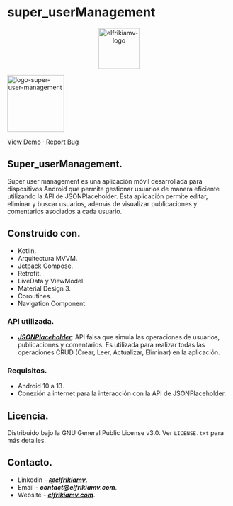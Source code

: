 # super_userManagement

<p align="center">
  <img height="92" alt="elfrikiamv-logo" src="https://elfrikiamv.com/media/img/logo-elfrikiamv-dev-light-en-horizontal.webp">
</p>

<p align="start">
  <img height="128" alt="logo-super-user-management" src="https://elfrikiamv.com/media/img/logo-super-user-management.webp"/>
  
</p>
<a href="http://elfrikiamv.com/super-user-management/">View Demo</a>
    ·
<a href="https://github.com/elfrikiamv/super_userManagement/issues/">Report Bug</a>
<div>

## Super_userManagement.

Super user management es una aplicación móvil desarrollada para dispositivos Android que permite gestionar usuarios de manera eficiente utilizando la API de JSONPlaceholder. Esta aplicación permite editar, eliminar y buscar usuarios, además de visualizar publicaciones y comentarios asociados a cada usuario.

## Construido con.

- Kotlin.
- Arquitectura MVVM.
- Jetpack Compose.
- Retrofit.
- LiveData y ViewModel.
- Material Design 3.
- Coroutines.
- Navigation Component.

### API utilizada.

- **_[JSONPlaceholder](https://jsonplaceholder.typicode.com/)_**: API falsa que simula las operaciones de usuarios, publicaciones y comentarios. Es utilizada para realizar todas las operaciones CRUD (Crear, Leer, Actualizar, Eliminar) en la aplicación.

### Requisitos.
- Android 10 a 13.
- Conexión a internet para la interacción con la API de JSONPlaceholder.

## Licencia.

Distribuido bajo la GNU General Public License v3.0. Ver `LICENSE.txt` para más detalles.

## Contacto.

- Linkedin - **_[@elfrikiamv](https://www.linkedin.com/in/elfrikiamv/)_**.
- Email - **_contact@elfrikiamv.com_**.
- Website - **_[elfrikiamv.com](https://elfrikiamv.com)_**.